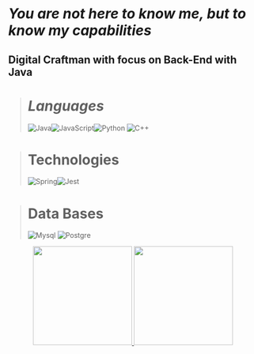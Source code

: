 # *You are not here to know **me**, but to know my **capabilities***

## Digital Craftman with focus on Back-End with Java
> # ***Languages***
>
>  ![Java](https://img.shields.io/badge/Java-ED8B00?style=for-the-badge&logo=openjdk&logoColor=white)![JavaScript](https://img.shields.io/badge/JavaScript-323330?style=for-the-badge&logo=javascript&logoColor=F7DF1E)![Python](https://img.shields.io/badge/Python-14354C?style=for-the-badge&logo=python&logoColor=white)
![C++](https://img.shields.io/badge/C%2B%2B-00599C?style=for-the-badge&logo=c%2B%2B&logoColor=white)
>

># Technologies
>![Spring](https://img.shields.io/badge/Spring-6DB33F?style=for-the-badge&logo=spring&logoColor=white)![Jest](https://img.shields.io/badge/Jest-323330?style=for-the-badge&logo=Jest&logoColor=white)

># Data Bases
>![Mysql](https://img.shields.io/badge/MySQL-00000F?style=for-the-badge&logo=mysql&logoColor=white)
![Postgre](https://img.shields.io/badge/PostgreSQL-316192?style=for-the-badge&logo=postgresql&logoColor=white)

<p align="center">
  <a href="https://github.com/anuraghazra/github-readme-stats">
    <img height="200" src="https://github-readme-stats.vercel.app/api?username=Brandaumm&show_icons=true&theme=transparent&border_color=DC143C&title_color=DC143C&border_radius=10&text_color=DC143C&icon_color=DC143C" />
  </a>
  <a href="https://github.com/anuraghazra/convoychat">
    <img height="200" src="https://github-readme-stats.vercel.app/api/top-langs?username=Brandaumm&layout=compact&langs_count=8&card_width=320&theme=transparent&border_color=DC143C&text_color=DC143C&title_color=DC143C" />
  </a>
</p>
